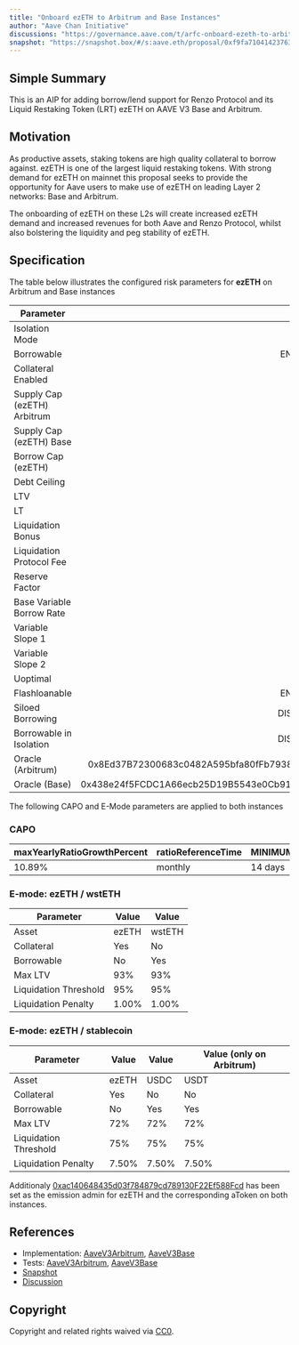 ```yaml
---
title: "Onboard ezETH to Arbitrum and Base Instances"
author: "Aave Chan Initiative"
discussions: "https://governance.aave.com/t/arfc-onboard-ezeth-to-arbitrum-and-base-instances/19622"
snapshot: "https://snapshot.box/#/s:aave.eth/proposal/0xf9fa710414237636cba11187111773fac04f74eb1a562d2b50fca86cb72a778e"
---
```


## Simple Summary

This is an AIP for adding borrow/lend support for Renzo Protocol and its Liquid Restaking Token (LRT) ezETH on AAVE V3 Base and Arbitrum.

## Motivation

As productive assets, staking tokens are high quality collateral to borrow against. ezETH is one of the largest liquid restaking tokens. With strong demand for ezETH on mainnet this proposal seeks to provide the opportunity for Aave users to make use of ezETH on leading Layer 2 networks: Base and Arbitrum.

The onboarding of ezETH on these L2s will create increased ezETH demand and increased revenues for both Aave and Renzo Protocol, whilst also bolstering the liquidity and peg stability of ezETH.

## Specification

The table below illustrates the configured risk parameters for **ezETH** on Arbitrum and Base instances

| Parameter                   |                                      Value |
| --------------------------- | -----------------------------------------: |
| Isolation Mode              |                                      false |
| Borrowable                  |                                    ENABLED |
| Collateral Enabled          |                                       true |
| Supply Cap (ezETH) Arbitrum |                                      1,750 |
| Supply Cap (ezETH) Base     |                                      1,200 |
| Borrow Cap (ezETH)          |                                          0 |
| Debt Ceiling                |                                      USD 0 |
| LTV                         |                                     0.05 % |
| LT                          |                                     0.10 % |
| Liquidation Bonus           |                                      7.5 % |
| Liquidation Protocol Fee    |                                       10 % |
| Reserve Factor              |                                       15 % |
| Base Variable Borrow Rate   |                                        0 % |
| Variable Slope 1            |                                        7 % |
| Variable Slope 2            |                                      300 % |
| Uoptimal                    |                                       45 % |
| Flashloanable               |                                    ENABLED |
| Siloed Borrowing            |                                   DISABLED |
| Borrowable in Isolation     |                                   DISABLED |
| Oracle (Arbitrum)           | 0x8Ed37B72300683c0482A595bfa80fFb793874b15 |
| Oracle (Base)               | 0x438e24f5FCDC1A66ecb25D19B5543e0Cb91A44D4 |

The following CAPO and E-Mode parameters are applied to both instances

### CAPO

| **maxYearlyRatioGrowthPercent** | **ratioReferenceTime** | **MINIMUM_SNAPSHOT_DELAY** |
| ------------------------------- | ---------------------- | -------------------------- |
| 10.89%                          | monthly                | 14 days                    |

### E-mode: ezETH / wstETH

| Parameter             | Value | Value  |
| --------------------- | ----- | ------ |
| Asset                 | ezETH | wstETH |
| Collateral            | Yes   | No     |
| Borrowable            | No    | Yes    |
| Max LTV               | 93%   | 93%    |
| Liquidation Threshold | 95%   | 95%    |
| Liquidation Penalty   | 1.00% | 1.00%  |

### E-mode: ezETH / stablecoin

| Parameter             | Value | Value | Value (only on Arbitrum) |
| --------------------- | ----- | ----- | ------------------------ |
| Asset                 | ezETH | USDC  | USDT                     |
| Collateral            | Yes   | No    | No                       |
| Borrowable            | No    | Yes   | Yes                      |
| Max LTV               | 72%   | 72%   | 72%                      |
| Liquidation Threshold | 75%   | 75%   | 75%                      |
| Liquidation Penalty   | 7.50% | 7.50% | 7.50%                    |

Additionaly [0xac140648435d03f784879cd789130F22Ef588Fcd](https://debank.com/profile/0xac140648435d03f784879cd789130F22Ef588Fcd) has been set as the emission admin for ezETH and the corresponding aToken on both instances.

## References

- Implementation: [AaveV3Arbitrum](https://github.com/bgd-labs/aave-proposals-v3/blob/main/src/20241221_Multi_OnboardEzETHToArbitrumAndBaseInstances/AaveV3Arbitrum_OnboardEzETHToArbitrumAndBaseInstances_20241221.sol), [AaveV3Base](https://github.com/bgd-labs/aave-proposals-v3/blob/main/src/20241221_Multi_OnboardEzETHToArbitrumAndBaseInstances/AaveV3Base_OnboardEzETHToArbitrumAndBaseInstances_20241221.sol)
- Tests: [AaveV3Arbitrum](https://github.com/bgd-labs/aave-proposals-v3/blob/main/src/20241221_Multi_OnboardEzETHToArbitrumAndBaseInstances/AaveV3Arbitrum_OnboardEzETHToArbitrumAndBaseInstances_20241221.t.sol), [AaveV3Base](https://github.com/bgd-labs/aave-proposals-v3/blob/main/src/20241221_Multi_OnboardEzETHToArbitrumAndBaseInstances/AaveV3Base_OnboardEzETHToArbitrumAndBaseInstances_20241221.t.sol)
- [Snapshot](https://snapshot.box/#/s:aave.eth/proposal/0xf9fa710414237636cba11187111773fac04f74eb1a562d2b50fca86cb72a778e)
- [Discussion](https://governance.aave.com/t/arfc-onboard-ezeth-to-arbitrum-and-base-instances/19622)

## Copyright

Copyright and related rights waived via [CC0](https://creativecommons.org/publicdomain/zero/1.0/).

